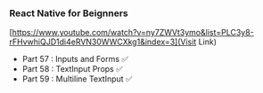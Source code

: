 ### React Native for Beignners
[https://www.youtube.com/watch?v=ny7ZWVt3ymo&list=PLC3y8-rFHvwhiQJD1di4eRVN30WWCXkg1&index=3](Visit Link)

- Part 57 : Inputs and Forms ✅
- Part 58 : TextInput Props ✅
- Part 59 : Multiline TextInput ✅